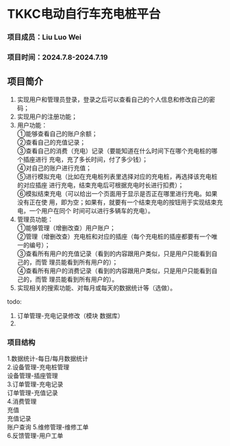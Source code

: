 # TKKC电动自行车充电桩平台   
### 项目成员：Liu Luo Wei
### 项目时间：2024.7.8-2024.7.19
## 项目简介
1. 实现用户和管理员登录，登录之后可以查看自己的个人信息和修改自己的密码；
2. 实现用户的注册功能；
3. 用户功能：   
   ①能够查看自己的账户余额；   
   ②查看自己的充值记录；   
   ③查看自己的消费（充电）记录（要能知道在什么时间下在哪个充电桩的哪个插座进行
   充电，充了多长时间，付了多少钱）；   
   ④对自己的账户进行充值；   
   ⑤进行模拟充电（比如在充电桩列表里选择对应的充电桩，再选择该充电桩的对应插座
   进行充电，结束充电后可根据充电时长进行扣费）；   
   ⑥模拟结束充电（可以给出一个页面用于显示是否正在哪里进行充电。如果没有正在使
   用，即为空；如果有，就要有一个结束充电的按钮用于实现结束充电，一个用户在同个
   时间可以进行多辆车的充电）。   
4. 管理员功能：   
   ①能够管理（增删改查）用户账户；   
   ②管理（增删改查）充电桩和对应的插座（每个充电桩的插座都要有一个唯一的编号）；   
   ③查看所有用户的充值记录（看到的内容跟用户类似，只是用户只能看到自己的，而管
   理员能看到所有用户的）；   
   ④查看所有用户的消费记录（看到的内容跟用户类似，只是用户只能看到自己的，而管
   理员能看到所有用户的）。   
5. 实现相关的搜索功能、对每月或每天的数据统计等（选做）。   


todo:
1. 订单管理-充电记录修改（模块 数据库）
2. 


### 项目结构
1.数据统计-每日/每月数据统计   
2.设备管理-充电桩管理   
  设备管理-插座管理   
3.订单管理-充电记录   
订单管理-充值记录   
4.消费管理   
   充值   
   充值记录   
   账户查询
5.维修管理-维修工单   
6.反馈管理-用户工单   


